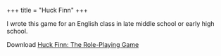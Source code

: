 +++
title = "Huck Finn"
+++

I wrote this game for an English class in late middle school or early
high school.

Download [Huck Finn: The Role-Playing Game](https://dungeonhack.nyc3.digitaloceanspaces.com/rpgs/huckfinn.pdf)
